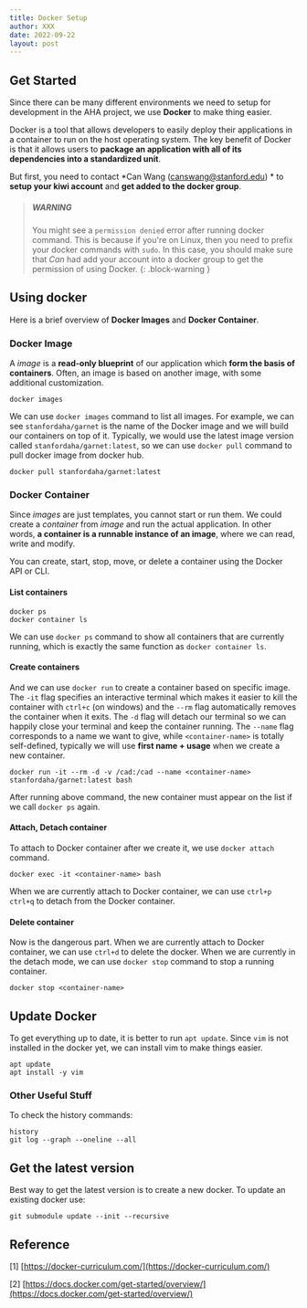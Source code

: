 ```yaml
---
title: Docker Setup
author: XXX
date: 2022-09-22
layout: post
---
```


## Get Started 
Since there can be many different environments we need to 
setup for development in the AHA project, we use 
**Docker** to make thing easier.

Docker is a tool that allows developers to easily deploy their 
applications in a container to run on the host operating system. 
The key benefit of Docker is that it allows users to 
**package an application with all of its dependencies into a standardized unit**.

But first, you need to contact *Can Wang (canswang@stanford.edu) * to **setup your kiwi account** 
and **get added to the docker group**. 


> ##### WARNING
>
> You might see a `permission denied` error after running docker 
> command. This is because if you're on Linux, then you need to 
> prefix your docker commands with `sudo`. In this case, you should 
> make sure that *Can* had add your account into a docker group to 
> get the permission of using Docker.
{: .block-warning }


## Using docker
Here is a brief overview of **Docker Images** and **Docker Container**.


### Docker Image
A *image* is a **read-only blueprint** of our application which 
**form the basis of containers**. Often, an image is based on another 
image, with some additional customization. 

    docker images

We can use `docker images` command to list all images. For example, 
we can see `stanfordaha/garnet` is the name of the Docker image and 
we will build our containers on top of it. Typically, we would use 
the latest image version called `stanfordaha/garnet:latest`, so we 
can use `docker pull` command to pull docker image from docker hub.

    docker pull stanfordaha/garnet:latest


### Docker Container
Since *images* are just templates, you cannot start or run them. We 
could create a *container* from *image* and run the actual application. 
In other words, **a container is a runnable instance of an image**, 
where we can read, write and modify. 

You can create, start, stop, move, or delete a container using the Docker 
API or CLI.


#### List containers

    docker ps
    docker container ls

We can use `docker ps` command to show all containers that are currently 
running, which is exactly the same function as `docker container ls`.  


#### Create containers

And we can use `docker run` to create a container based on specific image. 
The `-it` flag specifies an interactive terminal which makes it easier to 
kill the container with `ctrl+c` (on windows) and the `--rm` flag 
automatically removes the container when it exits. The `-d` flag will 
detach our terminal so we can happily close your terminal and keep the 
container running. The `--name` flag corresponds to a name we want to give, 
while `<container-name>` is totally self-defined, typically we will use 
**first name + usage** when we create a new container. 

    docker run -it --rm -d -v /cad:/cad --name <container-name> stanfordaha/garnet:latest bash

After running above command, the new container must appear on the list if 
we call `docker ps` again. 


#### Attach, Detach container

To attach to Docker container after we create it, we use `docker attach` command.

    docker exec -it <container-name> bash

When we are currently attach to Docker container, we can use 
`ctrl+p ctrl+q` to detach from the Docker container.


#### Delete container
Now is the dangerous part. When we are currently attach to Docker container, 
we can use `ctrl+d` to delete the docker. When we are currently in the detach 
mode, we can use `docker stop` command to stop a running container. 
    
    docker stop <container-name>


## Update Docker
To get everything up to date, it is better to run `apt update`. Since `vim` is 
not installed in the docker yet, we can install vim to make things easier. 

    apt update
    apt install -y vim



### Other Useful Stuff
To check the history commands:

    history
    git log --graph --oneline --all


## Get the latest version
Best way to get the latest version is to create a new docker. To update an existing docker use:

    git submodule update --init --recursive





## Reference

[1] [https://docker-curriculum.com/](https://docker-curriculum.com/)

[2] [https://docs.docker.com/get-started/overview/](https://docs.docker.com/get-started/overview/)
